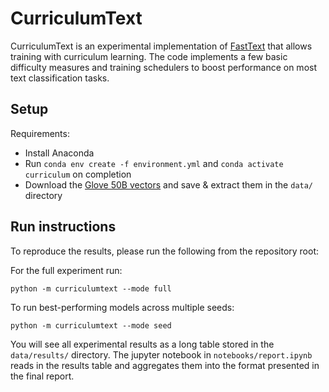 
# CurriculumText

CurriculumText is an experimental implementation of [FastText](https://fasttext.cc/)
that allows training with curriculum learning. The code implements a few basic 
difficulty measures and training schedulers to boost performance on most text classification 
tasks. 

## Setup

Requirements:

- Install Anaconda
- Run `conda env create -f environment.yml` and `conda activate curriculum` on completion
- Download the [Glove 50B vectors](https://nlp.stanford.edu/data/glove.6B.zip) and save & extract them in the `data/` directory


## Run instructions

To reproduce the results, please run the following from the repository root:

For the full experiment run: 
```
python -m curriculumtext --mode full
```

To run best-performing models across multiple seeds: 
```
python -m curriculumtext --mode seed
```

You will see all experimental results as a long table stored in the `data/results/` directory. 
The jupyter notebook in `notebooks/report.ipynb` reads in the results table and aggregates them
into the format presented in the final report.